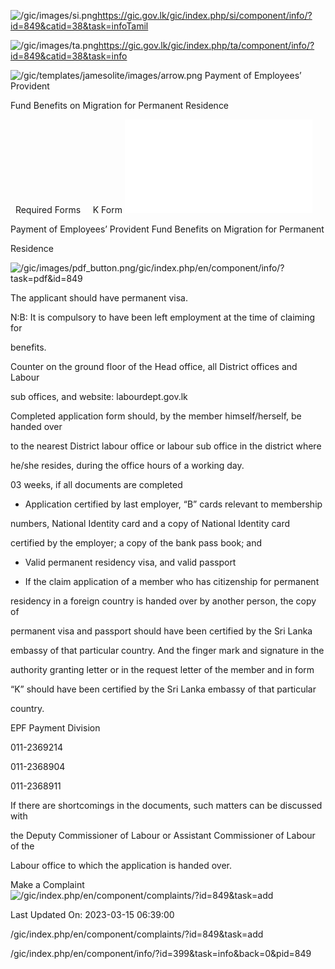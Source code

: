 <!-- Source: https://gic.gov.lk/gic/index.php/en/component/info/?id=849&catid=38&task=info -->

![/gic/images/si.png](/gic/images/si.png)https://gic.gov.lk/gic/index.php/si/component/info/?id=849&catid=38&task=infoTamil

![/gic/images/ta.png](/gic/images/ta.png)https://gic.gov.lk/gic/index.php/ta/component/info/?id=849&catid=38&task=info

![/gic/templates/jamesolite/images/arrow.png](/gic/templates/jamesolite/images/arrow.png) Payment of Employees’ Provident

Fund Benefits on Migration for Permanent Residence

  Required Forms     K Form ![/gic/pdf/DeptofLabour_FormK.pdf](/gic/pdf/DeptofLabour_FormK.pdf)

Payment of Employees’ Provident Fund Benefits on Migration for Permanent

Residence

![/gic/images/pdf_button.png](/gic/images/pdf_button.png)/gic/index.php/en/component/info/?task=pdf&id=849

The applicant should have permanent visa.

N:B: It is compulsory to have been left employment at the time of claiming for

benefits.

Counter on the ground floor of the Head office, all District offices and Labour

sub offices, and website: labourdept.gov.lk

Completed application form should, by the member himself/herself, be handed over

to the nearest District labour office or labour sub office in the district where

he/she resides, during the office hours of a working day.

03 weeks, if all documents are completed

 * Application certified by last employer, “B” cards relevant to membership

 numbers, National Identity card and a copy of National Identity card

 certified by the employer; a copy of the bank pass book; and

 * Valid permanent residency visa, and valid passport

 * If the claim application of a member who has citizenship for permanent

 residency in a foreign country is handed over by another person, the copy of

 permanent visa and passport should have been certified by the Sri Lanka

 embassy of that particular country. And the finger mark and signature in the

 authority granting letter or in the request letter of the member and in form

 “K” should have been certified by the Sri Lanka embassy of that particular

 country.

EPF Payment Division

011-2369214

011-2368904

011-2368911

If there are shortcomings in the documents, such matters can be discussed with

the Deputy Commissioner of Labour or Assistant Commissioner of Labour of the

Labour office to which the application is handed over.

Make a Complaint ![/gic/index.php/en/component/complaints/?id=849&task=add](/gic/index.php/en/component/complaints/?id=849&task=add)

Last Updated On: 2023-03-15 06:39:00

/gic/index.php/en/component/complaints/?id=849&task=add

/gic/index.php/en/component/info/?id=399&task=info&back=0&pid=849
